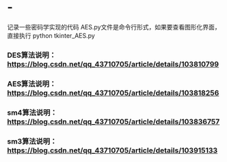 # -
记录一些密码学实现的代码
AES.py文件是命令行形式，如果要查看图形化界面，直接执行 python tkinter_AES.py
### DES算法说明：https://blog.csdn.net/qq_43710705/article/details/103810799
### AES算法说明：https://blog.csdn.net/qq_43710705/article/details/103818256
### sm4算法说明：https://blog.csdn.net/qq_43710705/article/details/103836757
### sm3算法说明：https://blog.csdn.net/qq_43710705/article/details/103915133

